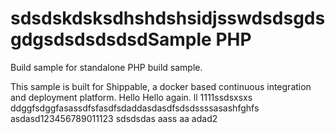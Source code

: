 sdsdskdsksdhshdshsidjsswdsdsgdsgdgsdsdsdsdsdSample PHP
===============

Build sample for standalone PHP build sample.

This sample is built for Shippable, a docker based continuous integration and deployment platform.
Hello
Hello again.
ll
1111ssdsxsxs
ddggfsdggfasassdfsfasdfsdaddasdasdfsdsdssssasashfghfs
asdasd123456789011123
sdsdsdas
aass
aa
adad2
